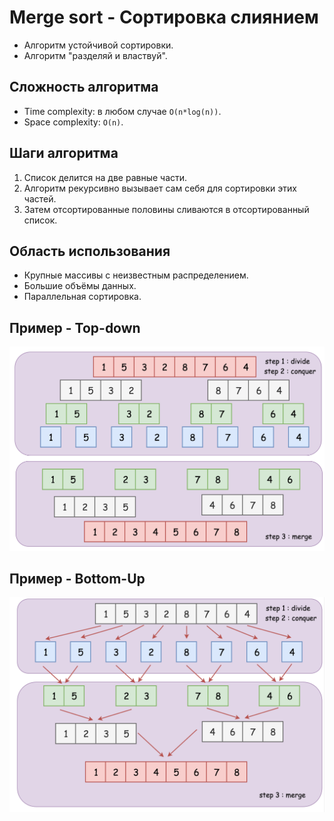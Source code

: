 ﻿# Merge sort - Сортировка слиянием

- Алгоритм устойчивой сортировки.
- Алгоритм "разделяй и властвуй".

## Сложность алгоритма

- Time complexity: в любом случае `O(n*log(n))`.
- Space complexity: `O(n)`.

## Шаги алгоритма

1. Список делится на две равные части.
2. Алгоритм рекурсивно вызывает сам себя для сортировки этих частей.
3. Затем отсортированные половины сливаются в отсортированный список.

## Область использования

- Крупные массивы с неизвестным распределением.
- Большие объёмы данных.
- Параллельная сортировка.

## Пример - Top-down

![](MergeSort_TopDown.png)

## Пример - Bottom-Up

![](MergeSort_BottomUp.png)
